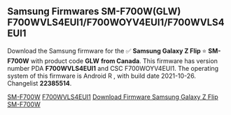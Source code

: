 <h2>Samsung Firmwares SM-F700W(GLW) F700WVLS4EUI1/F700WOYV4EUI1/F700WVLS4EUI1</h2>
Download the Samsung firmware for the ✅ <strong>Samsung Galaxy Z Flip </strong> ⭐ <strong>SM-F700W</strong> with product code <strong>GLW</strong> <strong> from Canada</strong>. This firmware has version number PDA <strong>F700WVLS4EUI1</strong> and CSC F700WOYV4EUI1. The operating system of this firmware is Android R , with build date 2021-10-26. Changelist <strong>22385514</strong>.


[SM-F700W](https://samfirm.shop/samsung/model/SM-F700W)
[F700WVLS4EUI1](https://samfirm.shop/samsung/pda/F700WVLS4EUI1)
[Download Firmware Samsung Galaxy Z Flip SM-F700W](https://samfirm.shop/samsung/firmware/468388)
